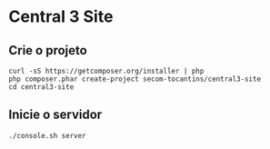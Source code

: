 # Central 3 Site

## Crie o projeto
    curl -sS https://getcomposer.org/installer | php
    php composer.phar create-project secom-tocantins/central3-site
    cd central3-site

## Inicie o servidor
    ./console.sh server
